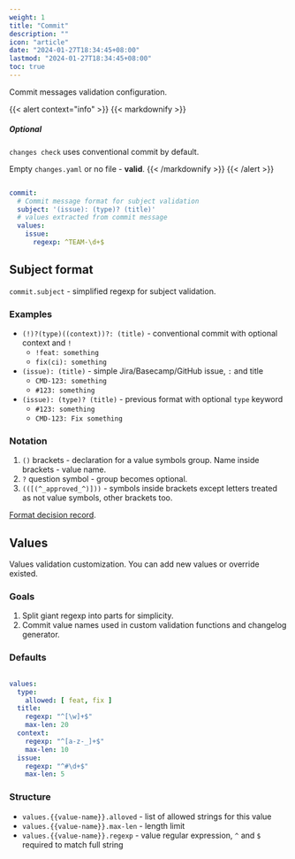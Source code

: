 ```yaml
---
weight: 1
title: "Commit"
description: ""
icon: "article"
date: "2024-01-27T18:34:45+08:00"
lastmod: "2024-01-27T18:34:45+08:00"
toc: true
---
```


Commit messages validation configuration.

{{< alert context="info" >}}
{{< markdownify >}}

##### Optional

`changes check` uses conventional commit by default.

Empty `changes.yaml` or no file - **valid**.
{{< /markdownify >}}
{{< /alert >}}

```yaml

commit:
  # Commit message format for subject validation  
  subject: '(issue): (type)? (title)'
  # values extracted from commit message
  values:
    issue:
      regexp: ^TEAM-\d+$

```

## Subject format

`commit.subject` - simplified regexp for subject validation.

### Examples

- `(!)?(type)((context))?: (title)` - conventional commit with optional context and `!`
  - `!feat: something`
  - `fix(ci): something`
- `(issue): (title)` - simple Jira/Basecamp/GitHub issue, `:` and title
  - `CMD-123: something`
  - `#123: something`
- `(issue): (type)? (title)` - previous format with optional `type` keyword
  - `#123: something`
  - `CMD-123: Fix something`

### Notation

1. `()` brackets - declaration for a value symbols group. Name inside brackets - value name.
2. `?` question symbol - group becomes optional.
3. `(([(^_approved_^)]))` - symbols inside brackets except letters treated as not value symbols, other brackets too.

[Format decision record](docs/ADR/23.12-format-template.md).

## Values

Values validation customization. You can add new values or override existed.

### Goals

1. Split giant regexp into parts for simplicity.
2. Commit value names used in custom validation functions and changelog generator.

### Defaults

```yaml

values:
  type:
    allowed: [ feat, fix ]
  title:
    regexp: "^[\w]+$"
    max-len: 20
  context:
    regexp: "^[a-z-_]+$"
    max-len: 10
  issue:
    regexp: "^#\d+$"
    max-len: 5
```

### Structure

- `values.{{value-name}}.alloved` - list of allowed strings for this value
- `values.{{value-name}}.max-len` - length limit
- `values.{{value-name}}.regexp` - value regular expression, `^` and `$` required to match full string
